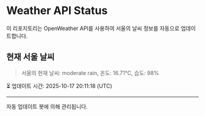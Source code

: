 
# Weather API Status

이 리포지토리는 OpenWeather API를 사용하여 서울의 날씨 정보를 자동으로 업데이트합니다.

## 현재 서울 날씨
> 서울의 현재 날씨: moderate rain, 온도: 16.71°C, 습도: 98%

⏳ 업데이트 시간: 2025-10-17 20:11:18 (UTC)

---
자동 업데이트 봇에 의해 관리됩니다.

